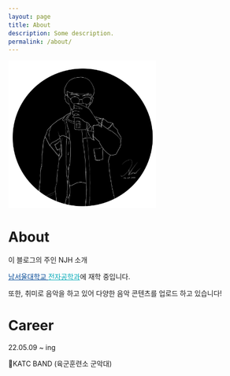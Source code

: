 ```yaml
---
layout: page
title: About
description: Some description.
permalink: /about/
---
```


<img class="img-rounded" src="/assets/img/uploads/profile.png" alt="njhdev" width="300">

# About
이 블로그의 주인 NJH 소개

<a href="https://www.nsu.ac.kr/" style="color:#014795">남서울대학교 </a><a href="https://ee.nsu.ac.kr/" style="color:#01A8B6">전자공학과</a>에 재학 중입니다.

또한, 취미로 음악을 하고 있어 다양한 음악 콘텐츠를 업로드 하고 있습니다!


# Career
22.05.09 ~ ing

🎺KATC BAND (육군훈련소 군악대)
